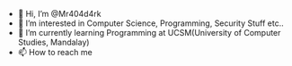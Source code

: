 - 👋 Hi, I’m @Mr404d4rk
- 👀 I’m interested in Computer Science, Programming, Security Stuff etc..
- 🌱 I’m currently learning Programming at UCSM(University of Computer Studies, Mandalay)
- 📫 How to reach me 
<!---
Mr404d4rk/Mr404d4rk is a ✨ special ✨ repository because its `README.md` (this file) appears on your GitHub profile.
You can click the Preview link to take a look at your changes.
--->

